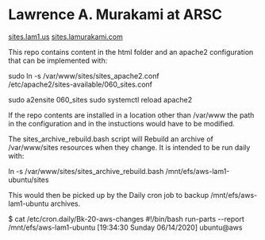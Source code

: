 # Lawrence A. Murakami at ARSC

[sites.lam1.us](http://sites.lam1.us/)
[sites.lamurakami.com](http://sites.lamurakami.com/)

This repo contains content in the html folder and an apache2 configuration
that can be implemented with:

 sudo ln -s /var/www/sites/sites_apache2.conf \
 /etc/apache2/sites-available/060_sites.conf

 sudo a2ensite 060_sites
 sudo systemctl reload apache2

If the repo contents are installed in a location other than /var/www
the path in the configuration and in the instuctions would have to be modified.

The sites_archive_rebuild.bash script will Rebuild an archive of /var/www/sites
resources when they change.  It is intended to be run daily with:

 ln -s /var/www/sites/sites_archive_rebuild.bash /mnt/efs/aws-lam1-ubuntu/sites

This would then be picked up by the Daily cron job to backup
/mnt/efs/aws-lam1-ubuntu archives.

 $ cat /etc/cron.daily/Bk-20-aws-changes
 #!/bin/bash
 run-parts --report /mnt/efs/aws-lam1-ubuntu
 [19:34:30 Sunday 06/14/2020] ubuntu@aws
